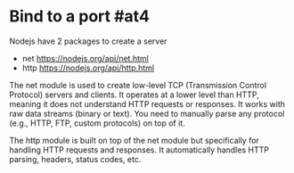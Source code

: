# Bind to a port #at4

Nodejs have 2 packages to create a server
- net https://nodejs.org/api/net.html
- http https://nodejs.org/api/http.html 

The net module is used to create low-level TCP (Transmission Control Protocol) servers and clients. It operates at a lower level than HTTP, meaning it does not understand HTTP requests or responses. It works with raw data streams (binary or text). You need to manually parse any protocol (e.g., HTTP, FTP, custom protocols) on top of it.

The http module is built on top of the net module but specifically for handling HTTP requests and responses. It automatically handles HTTP parsing, headers, status codes, etc.